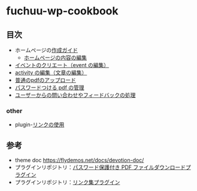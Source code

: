 # fuchuu-wp-cookbook

## 目次

- ホームページの[作成ガイド](./docs/jp/guide/homepage.md)
  - [ホームページの内容の編集](./docs/jp/guide/pageModify/mainPageModify.md)
- [イベントのクリエート（event の編集）](./docs/jp/guide/createEvent.md)
- [activity の編集（文章の編集）](./docs/jp/guide/createPost.md)
- [普通のpdfのアップロード](./docs/jp/guide/normalPdfUpload.md)
- [パスワードつける pdf の管理](./docs/jp/guide/pdfWithPwdModify.md)
- [ユーザーからの問い合わせやフィードバックの処理](./docs/jp/guide/qaResolve.md)

### other

- plugin-[リンクの使用](./docs/jp/guide/plugin-friendLink.md)

## 参考

- theme doc https://flydemos.net/docs/devotion-doc/
- プラグインリポジトリ：[パスワード保護付き PDF ファイルダウンロードプラグイン](https://github.com/suhanyujie/wp-protected-pdf-download)
- プラグインリポジトリ：[リンク集プラグイン](https://github.com/suhanyujie/wp-link-gallery)
